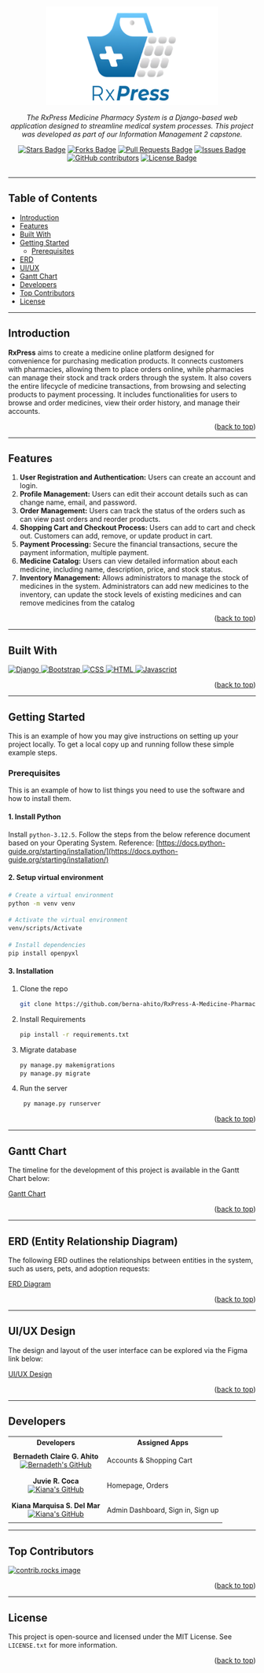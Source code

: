 <a id="readme-top"></a>
<div align="center">
  <a href="https://github.com/othneildrew/Best-README-Template">
    <img src="app/static/Logo.png" alt="Logo" width="350" height="200">
  </a>
  <p align="center"><i>The RxPress Medicine Pharmacy System is a Django-based web application designed to streamline medical system processes. This project was developed as part of our Information Management 2 capstone.</i></p>
  <a href="https://github.com/berna-ahito/RxPress-A-Medicine-Pharmacy-System/stargazers"><img src="https://img.shields.io/github/stars/berna-ahito/RxPress-A-Medicine-Pharmacy-System" alt="Stars Badge"/></a>
<a href="https://github.com/eynabdllh/pet-adoption-system/network/members"><img src="https://img.shields.io/github/forks/berna-ahito/RxPress-A-Medicine-Pharmacy-System" alt="Forks Badge"/></a>
<a href="https://github.com/berna-ahito/RxPress-A-Medicine-Pharmacy-System/pulls"><img src="https://img.shields.io/github/issues-pr/berna-ahito/RxPress-A-Medicine-Pharmacy-System" alt="Pull Requests Badge"/></a>
<a href="https://github.com/berna-ahito/RxPress-A-Medicine-Pharmacy-System/issues"><img src="https://img.shields.io/github/issues/berna-ahito/RxPress-A-Medicine-Pharmacy-System" alt="Issues Badge"/></a>
<a href=https://github.com/eynabdllh/pet-adoption-system/graphs/contributors"><img alt="GitHub contributors" src="https://img.shields.io/github/contributors/eynabdllh/pet-adoption-system?color=2b9348"></a>
<a href="https://github.com/berna-ahito/RxPress-A-Medicine-Pharmacy-System/blob/main/LICENSE"><img src="https://img.shields.io/github/license/eynabdllh/pet-adoption-system?color=2b9348" alt="License Badge"/></a>
</div>
<br>

---

## Table of Contents

- [Introduction](#introduction)
- [Features](#features)
- [Built With](#built-with)
- [Getting Started](#getting-started)
  - [Prerequisites](#prerequisites)
- [ERD](#erd-entity-relationship-diagram)
- [UI/UX](#uiux-design)
- [Gantt Chart](#gantt-chart)
- [Developers](#developers)
- [Top Contributors](#top-contributors)
- [License](#license)

---

## Introduction


**RxPress** aims to create a medicine online platform designed for convenience for purchasing medication products. It connects customers with pharmacies, allowing them to place orders online, while pharmacies can manage their stock and track orders through the system. It also covers the entire lifecycle of medicine transactions, from browsing and selecting products to payment processing. It includes functionalities for users to browse and order medicines, view their order history, and manage their accounts.

<p align="right">(<a href="#readme-top">back to top</a>)</p>

---

## Features
1. **User Registration and Authentication:** Users can create an account and login.
2. **Profile Management:** Users can edit their account details such as can change name, email, and password.
3. **Order Management:** Users can track the status of the orders such as can view past orders and reorder products.
4. **Shopping Cart and Checkout Process:** Users can add to cart and check out. Customers can add, remove, or update product in cart.
5. **Payment Processing:** Secure the financial transactions, secure the payment information, multiple payment.
6. **Medicine Catalog:** Users can view detailed information about each medicine, including name, description, price, and stock status.
7. **Inventory Management:** Allows administrators to manage the stock of medicines in the system. Administrators can add new medicines to the inventory, can update the stock levels of existing medicines and can remove medicines from the catalog

<p align="right">(<a href="#readme-top">back to top</a>)</p>

---

## Built With
<section id="technologies">
  <a href="https://www.djangoproject.com/" target="_blank">
    <img src="https://img.shields.io/badge/Django-blue?style=for-the-badge&logo=django" alt="Django" />
  </a>
  <a href="https://getbootstrap.com" target="_blank">
    <img src="https://img.shields.io/badge/Bootstrap-563D7C?style=for-the-badge&logo=bootstrap&logoColor=white" alt="Bootstrap" />
  </a>
  <a href="https://www.w3.org/Style/CSS/" target="_blank">
    <img src="https://img.shields.io/badge/CSS-1572B6?style=for-the-badge&logo=css3&logoColor=white" alt="CSS" />
  </a>
  <a href="https://html.spec.whatwg.org/multipage/" target="_blank">
      <img src="https://img.shields.io/badge/HTML-E34F26?style=for-the-badge&logo=html5&logoColor=white" alt="HTML" />
  </a>
  <a href="https://www.javascript.com/" target="_blank">
      <img src="https://img.shields.io/badge/JavaScript-F7DF1E?style=for-the-badge&logo=javascript&logoColor=black" alt="Javascript" />
  </a>
</section>

<p align="right">(<a href="#readme-top">back to top</a>)</p>

---

## Getting Started

This is an example of how you may give instructions on setting up your project locally.
To get a local copy up and running follow these simple example steps.

### Prerequisites

This is an example of how to list things you need to use the software and how to install them.
#### 1. Install Python
Install ```python-3.12.5```. Follow the steps from the below reference document based on your Operating System.
Reference: [https://docs.python-guide.org/starting/installation/](https://docs.python-guide.org/starting/installation/) 

#### 2. Setup virtual environment
```bash
# Create a virtual environment
python -m venv venv

# Activate the virtual environment
venv/scripts/Activate

# Install dependencies
pip install openpyxl
```

#### 3. Installation

1. Clone the repo
   ```sh
   git clone https://github.com/berna-ahito/RxPress-A-Medicine-Pharmacy-System
   ```
2. Install Requirements
   ```sh
   pip install -r requirements.txt
   ```
3. Migrate database
    ```sh
   py manage.py makemigrations
   py manage.py migrate
   ```
4. Run the server
   ```sh
    py manage.py runserver
    ```
<p align="right">(<a href="#readme-top">back to top</a>)</p>

---

## Gantt Chart

The timeline for the development of this project is available in the Gantt Chart below:

[Gantt Chart](https://docs.google.com/spreadsheets/d/1SAFKTDseweKnDu_fouK8daas7jXb43GULPZr4hVrHgg/edit?usp=sharing)

<p align="right">(<a href="#readme-top">back to top</a>)</p>

---
## ERD (Entity Relationship Diagram)

The following ERD outlines the relationships between entities in the system, such as users, pets, and adoption requests:

[ERD Diagram]()

<p align="right">(<a href="#readme-top">back to top</a>)</p>

---

## UI/UX Design

The design and layout of the user interface can be explored via the Figma link below:

[UI/UX Design](https://www.figma.com/design/hclbwOZiAfHJtQUMpU0ufz/CSIT327---IM2---SYSTEM-UI%2FUX?node-id=0-1&t=l2Inp7193Z73KgIa-1)

<p align="right">(<a href="#readme-top">back to top</a>)</p>

---
## Developers
<div>
  <table>
    <tr>
      <th>Developers</th>
      <th>Assigned Apps</th>
    </tr>
    <tr>
      <td align="center">
        <strong>Bernadeth Claire G. Ahito</strong><br>
        <a href="https://github.com/berna-ahito"><img src="https://img.shields.io/badge/GitHub-Profile-blueviolet?style=for-the-badge&logo=github&logoColor=white" alt="Bernadeth's GitHub"></a>
      </td>
      <td>
        <p>Accounts & Shopping Cart</p>
      </td>
    </tr>
    <tr>
      <td align="center">
        <strong>Juvie R. Coca</strong><br>
        <a href="https://github.com/Juvie-cmd"><img src="https://img.shields.io/badge/GitHub-Profile-blueviolet?style=for-the-badge&logo=github&logoColor=white" alt="Kiana's GitHub"></a>
      </td>
      <td>
        <p> Homepage, Orders</p>
      </td>
    </tr>
    <tr>
      <td align="center">
        <strong>Kiana Marquisa S. Del Mar</strong><br>
        <a href="https://github.com/KianaDelMar"><img src="https://img.shields.io/badge/GitHub-Profile-blueviolet?style=for-the-badge&logo=github&logoColor=white" alt="Kiana's GitHub"></a>
      </td>
      <td>
        <p>Admin Dashboard, Sign in, Sign up</p>
      </td>
    </tr>
  </table>
</div>

---
## Top Contributors
<a href="https://github.com/berna-ahito/RxPress-A-Medicine-Pharmacy-System/graphs/contributors">
  <img src="https://contrib.rocks/image?repo=berna-ahito/RxPress-A-Medicine-Pharmacy-System" alt="contrib.rocks image" />
</a>

<p align="right">(<a href="#readme-top">back to top</a>)</p>

---

## License
This project is open-source and licensed under the MIT License.  See `LICENSE.txt` for more information.
<p align="right">(<a href="#readme-top">back to top</a>)</p>
